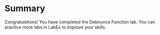 # Summary

Congratulations! You have completed the Debounce Function lab. You can practice more labs in LabEx to improve your skills.
